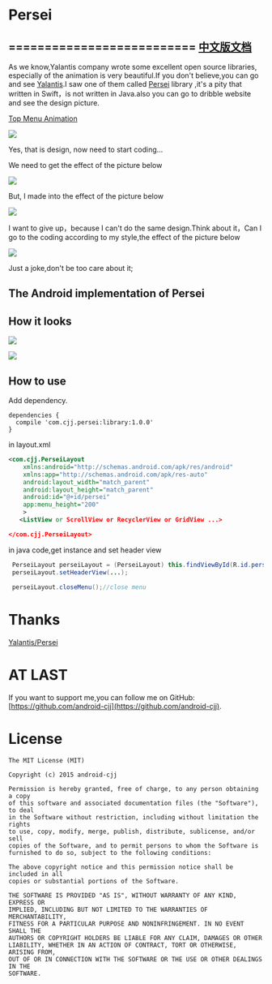 # Persei
==========================
[中文版文档](https://github.com/android-cjj/Persei.android/blob/master/README-cn.md)
---------------

As we know,Yalantis company wrote some excellent open source libraries, especially of the animation is very beautiful.If you don't believe,you can go and see [Yalantis](https://github.com/Yalantis).I saw one of them called  [Persei](https://github.com/Yalantis/Persei) library ,it's a pity that written in Swift，is not written in Java.also you can go to dribble website and see the design picture.

[Top Menu Animation](https://dribbble.com/shots/1706861-Top-Menu-Animation?list=users&offset=23)

![](https://github.com/Yalantis/Persei/raw/master/Assets/animation.gif)

Yes, that is design, now need to start coding...

We need to get the effect of the picture below

![](http://img.55bbs.com/10_500x2000/974/li5c2kC78GdkQ.jpg)

But, I made into the effect of the picture below

![](http://www.ename.cn/data/article/201412/03/1417588595.jpg)

I want to give up，because I can't do the same design.Think about it，Can I go to the coding according to my style,the effect of the picture below

![](http://img4.duitang.com/uploads/item/201403/04/20140304122431_XMCuj.thumb.600_0.jpeg)

Just a joke,don't be too care about it;

The Android implementation of Persei
-------------------------------------------------------
How it looks
--------------------------------
![](http://www.apkbus.com/data/attachment/forum/201509/25/144242qv69abhu6n9vav66.gif)

![](http://www.apkbus.com/data/attachment/forum/201509/24/141035ugk917wf899f4gi8.gif)




How to use
----------------------------------------
Add dependency.

```
dependencies {
  compile 'com.cjj.persei:library:1.0.0'
}
```


in layout.xml
```xml
<com.cjj.PerseiLayout
    xmlns:android="http://schemas.android.com/apk/res/android"
    xmlns:app="http://schemas.android.com/apk/res-auto"
    android:layout_width="match_parent"
    android:layout_height="match_parent"
    android:id="@+id/persei"
    app:menu_height="200"
    >
   <ListView or ScrollView or RecyclerView or GridView ...>

</com.cjj.PerseiLayout>
```

in java code,get instance and set header view
```java
 PerseiLayout perseiLayout = (PerseiLayout) this.findViewById(R.id.persei);
 perseiLayout.setHeaderView(...);
 
 perseiLayout.closeMenu();//close menu
 ```
 
 
Thanks
=======
 [Yalantis/Persei](https://github.com/Yalantis/Persei)
 
 AT LAST
==============================================================
If you want to support me,you can follow me on GitHub:
[https://github.com/android-cjj](https://github.com/android-cjj).
 
 
License
=======

    The MIT License (MIT)

	Copyright (c) 2015 android-cjj

	Permission is hereby granted, free of charge, to any person obtaining a copy
	of this software and associated documentation files (the "Software"), to deal
	in the Software without restriction, including without limitation the rights
	to use, copy, modify, merge, publish, distribute, sublicense, and/or sell
	copies of the Software, and to permit persons to whom the Software is
	furnished to do so, subject to the following conditions:

	The above copyright notice and this permission notice shall be included in all
	copies or substantial portions of the Software.

	THE SOFTWARE IS PROVIDED "AS IS", WITHOUT WARRANTY OF ANY KIND, EXPRESS OR
	IMPLIED, INCLUDING BUT NOT LIMITED TO THE WARRANTIES OF MERCHANTABILITY,
	FITNESS FOR A PARTICULAR PURPOSE AND NONINFRINGEMENT. IN NO EVENT SHALL THE
	AUTHORS OR COPYRIGHT HOLDERS BE LIABLE FOR ANY CLAIM, DAMAGES OR OTHER
	LIABILITY, WHETHER IN AN ACTION OF CONTRACT, TORT OR OTHERWISE, ARISING FROM,
	OUT OF OR IN CONNECTION WITH THE SOFTWARE OR THE USE OR OTHER DEALINGS IN THE
	SOFTWARE.






